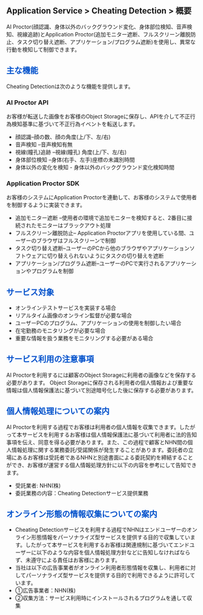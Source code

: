 ## Application Service > Cheating Detection > 概要

AI Proctor(顔認識、身体以外のバックグラウンド変化、身体部位検知、音声検知、視線追跡)とApplication Proctor(追加モニター遮断、フルスクリーン離脱防止、タスク切り替え遮断、アプリケーション/プログラム遮断)を使用し、異常な行動を検知して制御できます。

## <span style="color:#0052cc">主な機能</span>

Cheating Detectionは次のような機能を提供します。

### **AI Proctor API**
お客様が転送した画像をお客様のObject Storageに保存し、APIを介して不正行為検知基準に基づいて不正行為イベントを転送します。

* 顔認識–顔の数、顔の角度(上/下、左/右)
* 音声検知 –音声検知有無
* 視線(瞳孔)追跡 –視線(瞳孔) 角度(上/下、左/右)
* 身体部位検知 –身体(右手、左手)座標の未識別時間
* 身体以外の変化を検知 - 身体以外のバックグラウンド変化検知時間


### **Application Proctor SDK**
お客様のシステムにApplication Proctorを連動して、お客様のシステムで使用者を制御するように実装できます。

* 追加モニター遮断 –使用者の環境で追加モニターを検知すると、2番目に接続されたモニターはブラックアウト処理
* フルスクリーン離脱防止– Application Proctorアプリを使用している間、ユーザーのブラウザはフルスクリーンで制御
* タスク切り替え遮断–ユーザーのPCから他のブラウザやアプリケーションソフトウェアに切り替えられないようにタスクの切り替えを遮断
* アプリケーション/プログラム遮断–ユーザーのPCで実行されるアプリケーションやプログラムを制御


## <span style="color:#0052cc">サービス対象</span>

* オンラインテストサービスを実装する場合
* リアルタイム画像のオンライン監督が必要な場合
* ユーザーPCのプログラム、アプリケーションの使用を制御したい場合
* 在宅勤務のモニタリングが必要な場合
* 重要な情報を扱う業務をモニタリングする必要がある場合


## <span style="color:#0052cc">サービス利用の注意事項</span>

AI Proctorを利用するには顧客のObject Storageに利用者の画像などを保存する必要があります。 Object Storageに保存される利用者の個人情報および重要な情報は個人情報保護法に基づいて別途暗号化した後に保存する必要があります。

## <span style="color:#0052cc">個人情報処理についての案内</span>

AI Proctorを利用する過程でお客様は利用者の個人情報を収集できます。したがって本サービスを利用するお客様は個人情報保護法に基づいて利用者に法的告知事項を伝え、同意を得る必要があります。また、この過程で顧客とNHN間の個人情報処理に関する業務委託/受諾関係が発生することがあります。委託者の立場にあるお客様は受託者であるNHNと別途書面による委託契約を締結することができ、お客様が運営する個人情報処理方針に以下の内容を参考にして告知できます。

*	受託業者: NHN(株)
*	委託業務の内容：Cheating Detectionサービス提供業務



## <span style="color:#0052cc">オンライン形態の情報収集についての案内</span>

* Cheating Detectionサービスを利用する過程でNHNはエンドユーザーのオンライン形態情報をパーソナライズ型サービスを提供する目的で収集しています。したがって本サービスを利用するお客様は関連規制に基づいてエンドユーザーに以下のような内容を個人情報処理方針などに告知しなければならず、未遵守による責任はお客様にあります。
* 当社は以下の広告事業者がオンライン利用者形態情報を収集し、利用者に対してパーソナライズ型サービスを提供する目的で利用できるように許可しています。
* ①広告事業者：NHN(株)
* ②収集方法：サービス利用時にインストールされるプログラムを通して収集
